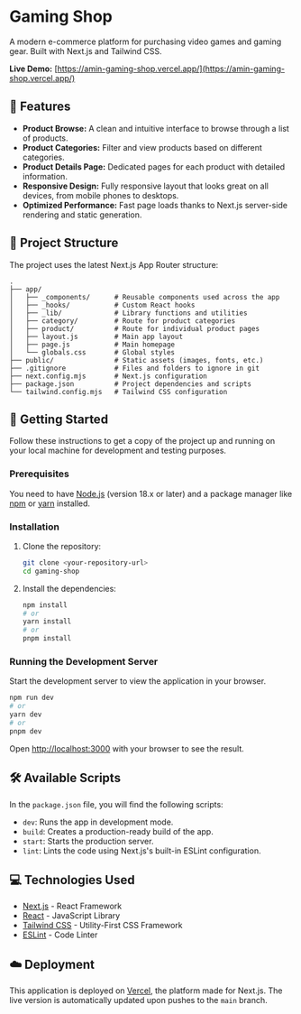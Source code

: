 # Gaming Shop

A modern e-commerce platform for purchasing video games and gaming gear. Built with Next.js and Tailwind CSS.

**Live Demo:** [https://amin-gaming-shop.vercel.app/](https://amin-gaming-shop.vercel.app/)

## 🌟 Features

* **Product Browse:** A clean and intuitive interface to browse through a list of products.
* **Product Categories:** Filter and view products based on different categories.
* **Product Details Page:** Dedicated pages for each product with detailed information.
* **Responsive Design:** Fully responsive layout that looks great on all devices, from mobile phones to desktops.
* **Optimized Performance:** Fast page loads thanks to Next.js server-side rendering and static generation.

## 📁 Project Structure

The project uses the latest Next.js App Router structure:

```
.
├── app/
│   ├── _components/      # Reusable components used across the app
│   ├── _hooks/           # Custom React hooks
│   ├── _lib/             # Library functions and utilities
│   ├── category/         # Route for product categories
│   ├── product/          # Route for individual product pages
│   ├── layout.js         # Main app layout
│   ├── page.js           # Main homepage
│   └── globals.css       # Global styles
├── public/               # Static assets (images, fonts, etc.)
├── .gitignore            # Files and folders to ignore in git
├── next.config.mjs       # Next.js configuration
├── package.json          # Project dependencies and scripts
└── tailwind.config.mjs   # Tailwind CSS configuration
```

## 🚀 Getting Started

Follow these instructions to get a copy of the project up and running on your local machine for development and testing
purposes.

### Prerequisites

You need to have [Node.js](https://nodejs.org/en/) (version 18.x or later) and a package manager
like [npm](https://www.npmjs.com/) or [yarn](https://yarnpkg.com/) installed.

### Installation

1. Clone the repository:

   ```bash
   git clone <your-repository-url>
   cd gaming-shop
   ```

2. Install the dependencies:

   ```bash
   npm install
   # or
   yarn install
   # or
   pnpm install
   ```

### Running the Development Server

Start the development server to view the application in your browser.

```bash
npm run dev
# or
yarn dev
# or
pnpm dev
```

Open [http://localhost:3000](https://www.google.com/search?q=http://localhost:3000) with your browser to see the result.

## 🛠️ Available Scripts

In the `package.json` file, you will find the following scripts:

* `dev`: Runs the app in development mode.
* `build`: Creates a production-ready build of the app.
* `start`: Starts the production server.
* `lint`: Lints the code using Next.js's built-in ESLint configuration.

## 💻 Technologies Used

* [Next.js](https://nextjs.org/) - React Framework
* [React](https://reactjs.org/) - JavaScript Library
* [Tailwind CSS](https://tailwindcss.com/) - Utility-First CSS Framework
* [ESLint](https://eslint.org/) - Code Linter

## ☁️ Deployment

This application is deployed on [Vercel](https://vercel.com/), the platform made for Next.js. The live version is
automatically updated upon pushes to the `main` branch.

